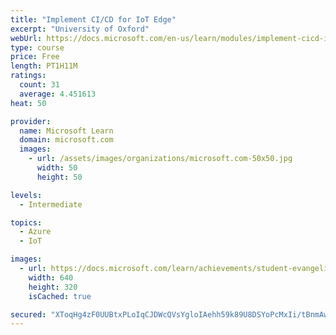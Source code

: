 ```yaml
---
title: "Implement CI/CD for IoT Edge"
excerpt: "University of Oxford"
webUrl: https://docs.microsoft.com/en-us/learn/modules/implement-cicd-iot-edge/
type: course
price: Free
length: PT1H11M
ratings:
  count: 31
  average: 4.451613
heat: 50

provider:
  name: Microsoft Learn
  domain: microsoft.com
  images:
    - url: /assets/images/organizations/microsoft.com-50x50.jpg
      width: 50
      height: 50

levels:
  - Intermediate

topics:
  - Azure
  - IoT

images:
  - url: https://docs.microsoft.com/learn/achievements/student-evangelism/implement-cicd-for-iot-edge-social.png
    width: 640
    height: 320
    isCached: true

secured: "XToqHg4zF0UUBtxPLoIqCJDWcQVsYgloIAehh59k89U8DSYoPcMxIi/tBnmAwpdMNDfvhd+UyE8NNq3/fnarZOSA+bUbkDKxH53gZGO7Lg4s12n3Wt6ONK/gEEYPakuhOZA7h0FDtQ9UsWLi2SKpwaYK9OG0SMVTqCfn+FinaUNIRH6IkNQUDCT2YddPX+Cq9AdEI+CuYj38fl2faJnTZz/t66RUhw7J85juzV1ltR9vtz/h4ecfqPKZ2iMW6heOTvVXeOllP8GBWoiWPN9jDdTAeGwcpa6icgkdLHtE2ghUoaa/zo/PhZ7pbgUJFmwDWcvTwqKbKfpOkJtBkfWkZSIIj7EPqSburhSSRTVWx1zFHYnDG25PcW++eVC1ueCmsrs1wdrt80m6o48SC9QwvbZTSGhtOiae5JClA5jGeCM=;pLS/tlbv2Z/nv6ZBu8xt8A=="
---
```


